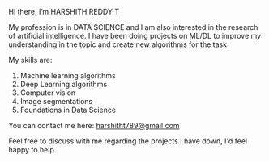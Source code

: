 Hi there, I’m HARSHITH REDDY T

My profession is in DATA SCIENCE and I am also interested in the research of artificial intelligence. I have been doing projects on ML/DL to improve my understanding in the topic and create new algorithms for the task. 

My skills are:
1. Machine learning algorithms
2. Deep Learning algorithms
3. Computer vision
4. Image segmentations
5. Foundations in Data Science

You can contact me here:
harshitht789@gmail.com

Feel free to discuss with me regarding the projects I have down, I'd feel happy to help.



<!---
harshitht789/harshitht789 is a ✨ special ✨ repository because its `README.md` (this file) appears on your GitHub profile.
You can click the Preview link to take a look at your changes.
--->
